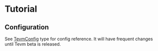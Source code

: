 # Tutorial

## Configuration

See [TevmConfig](https://github.com/evmts/tevm-monorepo/blob/main/config/src/TevmConfig.ts#L137) type for config reference. It will have frequent changes until Tevm beta is released.